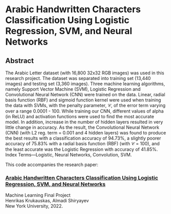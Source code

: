 # Arabic Handwritten Characters Classification Using Logistic Regression, SVM, and Neural Networks

## Abstract

The Arabic Letter dataset (with 16,800 32x32 RGB images) was used in this research project. The dataset was separated into training set (13,440 images) and testing set (3,360 images). Three machine learning algorithms, namely Support Vector Machine (SVM), Logistic Regression and Convolutional Neural Network (CNN) were trained on the data. Linear, radial basis function (RBF) and sigmoid function kernel were used when training the data with SVMs, with the penalty parameter, $\mathcal{C}$, of the error term varying over a range 0.0001 - 100. While training our CNN, different values of alpha (in ReLU) and activation functions were used to find the most accurate model. In addition, increase in the number of hidden layers resulted in very little change in accuracy. As the result, the Convolutional Neural Network (CNN) (with L2 reg. term = 0.001 and 4 hidden layers) was found to produce the best results with a classification accuracy of 94.73%, a slightly poorer accuracy of 75.83% with a radial basis function (RBF) (with $\mathcal{C}$ = 100), and the least accurate was the Logistic Regression with accuracy of 41.85%. Index Terms—Logistic, Neural Networks, Convolution, SVM.

This code accompanies the research paper:

### **[Arabic Handwritten Characters Classification Using Logistic Regression, SVM, and Neural Networks](Arabic_Handwritten_Characters_ML_Final_Project.pdf)**

Machine Learning Final Project  
Henrikas Krukauskas, Almadi Shiryayev  
New York University, 2022.

